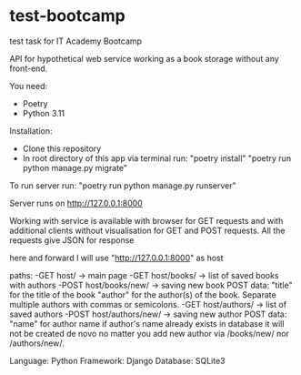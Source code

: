 # test-bootcamp
test task for IT Academy Bootcamp

API for hypothetical web service working as a book storage without any front-end.

You need:
  - Poetry
  - Python 3.11
 
Installation:
  - Clone this repository
  - In root directory of this app via terminal run:
    "poetry install"
    "poetry run python manage.py migrate"

To run server run:
    "poetry run python manage.py runserver"

Server runs on http://127.0.0.1:8000

Working with service is available with browser for GET requests and with additional clients without visualisation for GET and POST requests.
All the requests give JSON for response

here and forward I will use "http://127.0.0.1:8000" as host

paths:
  -GET host/ -> main page
  -GET host/books/ -> list of saved books with authors
  -POST host/books/new/ -> saving new book
    POST data:
      "title" for the title of the book
      "author" for the author(s) of the book. Separate multiple authors with commas or semicolons.
  -GET host/authors/ -> list of saved authors
  -POST host/authors/new/ -> saving new author
    POST data:
      "name" for author name
  if author's name already exists in database it will not be created de novo no matter you add new author via /books/new/ nor /authors/new/.

Language: Python
Framework: Django
Database: SQLite3

